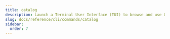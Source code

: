 ```yaml
---
title: catalog
description: Launch a Terminal User Interface (TUI) to browse and use OpenTofu/Terraform modules.
slug: docs/reference/cli/commands/catalog
sidebar:
  order: 7
---
```

